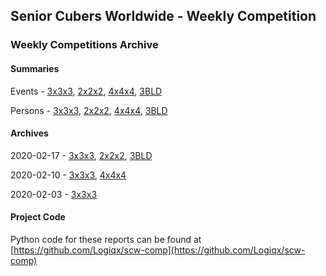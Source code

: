 ## Senior Cubers Worldwide - Weekly Competition
### Weekly Competitions Archive
#### Summaries
Events - [3x3x3](3x3x3/README.md), [2x2x2](2x2x2/README.md), [4x4x4](4x4x4/README.md), [3BLD](3BLD/README.md)

Persons - [3x3x3](3x3x3/persons.md), [2x2x2](2x2x2/persons.md), [4x4x4](4x4x4/persons.md), [3BLD](3BLD/persons.md)

#### Archives
2020-02-17 - [3x3x3](3x3x3/2020-02-17.md), [2x2x2](2x2x2/2020-02-17.md), [3BLD](3BLD/2020-02-17.md)

2020-02-10 - [3x3x3](3x3x3/2020-02-10.md), [4x4x4](4x4x4/2020-02-10.md)

2020-02-03 - [3x3x3](3x3x3/2020-02-03.md)

#### Project Code
Python code for these reports can be found at [https://github.com/Logiqx/scw-comp](https://github.com/Logiqx/scw-comp)
